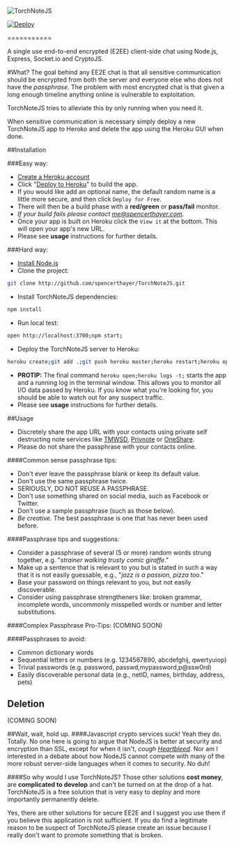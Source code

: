 ![TorchNoteJS](https://raw.githubusercontent.com/spencerthayer/TorchNoteJS/master/public/img/torchchat-logo.png?raw=true "TorchNoteJS")

[![Deploy](https://www.herokucdn.com/deploy/button.png)](https://heroku.com/deploy?template=https://github.com/spencerthayer/TorchNoteJS)

=========== 

A single use end-to-end encrypted (E2EE) client-side chat using Node.js, Express, Socket.io and CryptoJS. 

#What?
The goal behind any EE2E chat is that all sensitive communication should be encrypted from both the server and everyone else who does not have the *passphrase*. The problem with most encrypted chat is that given a long enough timeline anything online is vulnerable to exploitation.

TorchNoteJS tries to alleviate this by only running when you need it.

When sensitive communication is necessary simply deploy a new TorchNoteJS app to Heroko and delete the app using the Heroku GUI when done.


##Installation 

###Easy way:
- [Create a Heroku account](https://id.heroku.com/signup)
- Click "[Deploy to Heroku](https://heroku.com/deploy?template=https://github.com/spencerthayer/TorchNoteJS)" to build the app.
- If you would like add an optional name, the default random name is a little more secure, and then click `Deploy for Free`.
- There will then be a build phase with a **red/green** or **pass/fail** monitor.
 - *If your build fails please contact [me@spencerthayer.com](mailto:me@spencerthayer.com).*
- Once your app is built on Heroku click the `View it` at the bottom. This will open your app's new URL.
- Please see **usage** instructions for further details.

###Hard way:
- [Install Node.js](http://howtonode.org/how-to-install-nodejs)
- Clone the project:
```sh
git clone http://github.com/spencerthayer/TorchNoteJS.git
```
- Install TorchNoteJS dependencies:
```sh
npm install
```
- Run local test:
```sh
open http://localhost:3700;npm start;
```
- Deploy the TorchNoteJS server to Heroku:
```sh
heroku create;git add .;git push heroku master;heroku restart;heroku open;heroku logs -t;
```
- **PROTIP:** The final command `heroku open;heroku logs -t;` starts the app and a running log in the terminal window. This allows you to monitor all I/O data passed by Heroku. If you know what you're looking for, you should be able to watch out for any suspect traffic.
- Please see **usage** instructions for further details.

##Usage
- Discretely share the app URL with your contacts using private self destructing note services like [TMWSD](https://xn--uih.ws/), [Privnote](https://privnote.com/) or [OneShare](https://oneshar.es/create).
- Please do not share the passphrase with your contacts online.

####Common sense passphrase tips:
- Don't ever leave the passphrase blank or keep its default value.
- Don't use the same passphrase twice.
- SERIOUSLY, DO NOT REUSE A PASSPHRASE.
- Don't use something shared on social media, such as Facebook or Twitter.
- Don't use a sample passphrase (such as those below).
- *Be creative.* The best passphrase is one that has never been used before.

####Passphrase tips and suggestions:
- Consider a passphrase of several (5 or more) random words strung together, e.g. "*strainer walking trusty comic giraffe*."
- Make up a sentence that is relevant to you but is stated in such a way that it is not easily guessable, e.g., "*jazz is a passion, pizza too*."
- Base your password on things relevant to you, but not easily discoverable.
- Consider using passphrase strengtheners like: broken grammar, incomplete words, uncommonly misspelled words or number and letter substitutions.

####Complex Passphrase Pro-Tips:
(COMING SOON)

####Passphrases to avoid:
- Common dictionary words
- Sequential letters or numbers (e.g. 1234567890, abcdefghij, qwertyuiop)
- Trivial passwords (e.g. password, passwd,mypassword,p@ssw0rd)
- Easily discoverable personal data (e.g., netID, names, birthday, address, pets)

## Deletion
(COMING SOON)

##Wait, wait, hold up.
####Javascript crypto services suck!
Yeah they do. Totally. No one here is going to argue that NodeJS is better at security and encryption than SSL, except for when it isn't, *cough [Heartbleed](http://heartbleed.com/)*. Nor am I interested in a debate about how NodeJS cannot compete with many of the more robust server-side languages when it comes to security. No duh!

####So why would I use TorchNoteJS?
Those other solutions **cost money**, are **complicated to develop** and can't be turned on at the drop of a hat. TorchNoteJS is a free solution that is very easy to deploy and more importantly permanently delete.

Yes, there are other solutions for secure EE2E and I suggest you use them if you believe this application is not sufficient. If you do find a legitimate reason to be suspect of TorchNoteJS please create an issue because I really don't want to promote something that is broken.